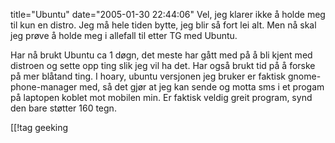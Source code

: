 title="Ubuntu"
date="2005-01-30 22:44:06"
Vel, jeg klarer ikke å holde meg til kun en distro. Jeg må hele tiden bytte, jeg blir så fort lei alt. Men nå skal jeg prøve å holde meg i allefall til etter TG med Ubuntu.

Har nå brukt Ubuntu ca 1 døgn, det meste har gått med på å bli kjent med distroen og sette opp ting slik jeg vil ha det. Har også brukt tid på å forske på mer blåtand ting. I hoary, ubuntu versjonen jeg bruker er faktisk gnome-phone-manager med, så det gjør at jeg kan sende og motta sms i et progam på laptopen koblet mot mobilen min. Er faktisk veldig greit program, synd den bare støtter 160 tegn.

[[!tag  geeking
